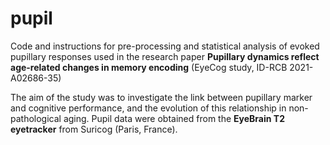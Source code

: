 # pupil
Code and instructions for pre-processing and statistical analysis of evoked pupillary responses used in the research paper **Pupillary dynamics reflect age-related changes in memory encoding** (EyeCog study, ID-RCB 2021-A02686-35)

The aim of the study was to investigate the link between pupillary marker and cognitive performance, and the evolution of this relationship in non-pathological aging. Pupil data were obtained from the **EyeBrain T2 eyetracker** from Suricog (Paris, France).
